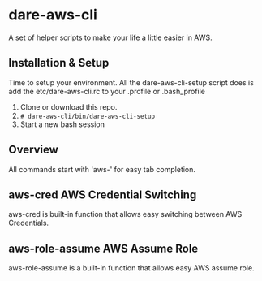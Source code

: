 # dare-aws-cli

A set of helper scripts to make your life a little easier in AWS.

## Installation & Setup

Time to setup your environment. All the dare-aws-cli-setup script does is add the etc/dare-aws-cli.rc to your .profile or .bash_profile

1. Clone or download this repo.
1. ``` # dare-aws-cli/bin/dare-aws-cli-setup ```
1. Start a new bash session


## Overview

All commands start with 'aws-' for easy tab completion.

## aws-cred AWS Credential Switching

aws-cred is built-in function that allows easy switching between AWS Credentials.

## aws-role-assume AWS Assume Role

aws-role-assume is a built-in function that allows easy AWS assume role. 